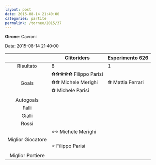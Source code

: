 ```yaml
---
layout: post
date: 2015-08-14 21:40:00
categories: partite
permalink: /torneo/2015/37
---
```

**Girone**: Cavroni

Data: 2015-08-14 21:40:00

| | Clitoriders | Esperimento 626 |
|:-----:|-----|-----|
Risultato|8|1
Goals|⚽⚽⚽⚽⚽ Filippo Parisi<br/>⚽⚽ Michele Merighi<br/>⚽ Michele Parisi|⚽ Mattia Ferrari<br/>
Autogoals||
Falli||
Gialli||
Rossi||
Miglior Giocatore|⭐⭐ Michele Merighi<br/><br/>⭐ Filippo Parisi<br/>|
Miglior Portiere||